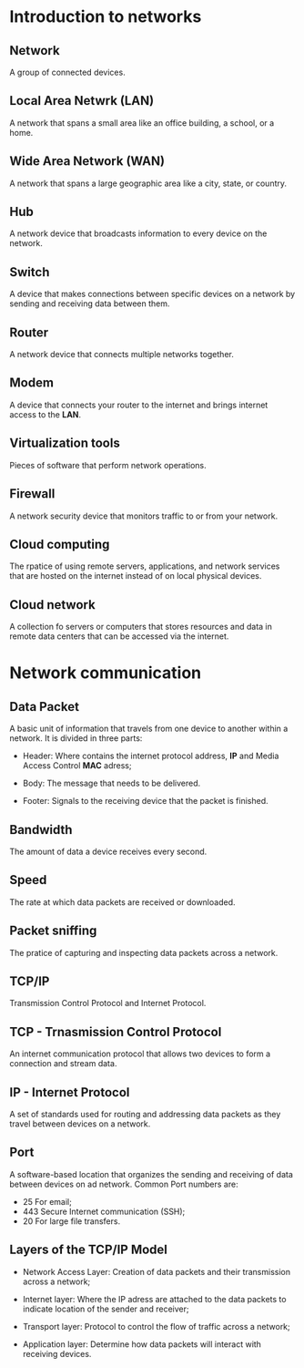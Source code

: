 # Introduction to networks

## Network

A group of connected devices.

## Local Area Netwrk (LAN)

A network that spans a small area like an office building, a school, or a home.

## Wide Area Network (WAN)

A network that spans a large geographic area like a city, state, or country.

## Hub

A network device that broadcasts information to every device on the network.

## Switch

A device that makes connections between specific devices on a network by sending and receiving data between them.

## Router

A network device that connects multiple networks together.

## Modem

A device that connects your router to the internet and brings internet access to the **LAN**.

## Virtualization tools

Pieces of software that perform network operations.

## Firewall

A network security device that monitors traffic to or from your network.

## Cloud computing

The rpatice of using remote servers, applications, and network services that are hosted on the internet instead of on local physical devices.

## Cloud network

A collection fo servers or computers that stores resources and data in remote data centers that can be accessed via the internet.

# Network communication

## Data Packet

A basic unit of information that travels from one device to another within a network.
It is divided in three parts:

- Header: Where contains the internet protocol address, **IP** and Media Access Control **MAC** adress;

- Body: The message that needs to be delivered.

- Footer: Signals to the receiving device that the packet is finished.

## Bandwidth

The amount of data a device receives every second.

## Speed

The rate at which data packets are received or downloaded.

## Packet sniffing

The pratice of capturing and inspecting data packets across a network.

## TCP/IP

Transmission Control Protocol and Internet Protocol.

## TCP - Trnasmission Control Protocol

An internet communication protocol that allows two devices to form a connection and stream data.

## IP - Internet Protocol

A set of standards used for routing and addressing data packets as they travel between devices on a network.

## Port

A software-based location that organizes the sending and receiving of data between devices on ad network. Common Port numbers are:

- 25 For email;
- 443 Secure Internet communication (SSH);
- 20 For large file transfers.

## Layers of the TCP/IP Model

- Network Access Layer: Creation of data packets and their transmission across a network;

- Internet layer: Where the IP adress are attached to the data packets to indicate location of the sender and receiver;

- Transport layer: Protocol to control the flow of traffic across a network;

- Application layer: Determine how data packets will interact with receiving devices.
